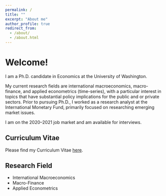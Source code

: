 ```yaml
---
permalink: /
title: ""
excerpt: "About me"
author_profile: true
redirect_from: 
  - /about/
  - /about.html
---
```


Welcome! 
======
I am a Ph.D. candidate in Economics at the University of Washington. 

My current research fields are international macroeconomics, macro-finance, and applied econometrics (time-series), with a particular interest in topics that have substantial policy implications for the public and or private sectors. Prior to pursuing Ph.D., I worked as a research analyst at the International Monetary Fund, primarily focused on researching emerging market issues. 

I am on the 2020–2021 job market and am available for interviews.


Curriculum Vitae
------
Please find my Curriculum Vitae [here](https://econmonicagr.github.io/files/MonicaGR_CV.pdf).


Research Field
------
* International Macroeconomics
* Macro-Finance
* Applied Econometrics
  
  
